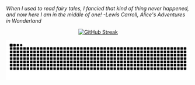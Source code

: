 <p><i>When I used to read fairy tales, I fancied that kind of thing never happened, and now here I am in the middle of one!
-Lewis Carroll, Alice's Adventures in Wonderland</i></p>

<p align="center">
<a href="https://git.io/streak-stats">
    <img src="https://github-readme-streak-stats-gold-nine.vercel.app/?user=Snoopyrawr&theme=shadow-red" alt="GitHub Streak" />
  </a>
</p>

<picture>
  <img alt="github-snake" src="https://github.com/Snoopyrawr/Snoopyrawr/blob/main/github-user-contribution.svg" />
</picture>

